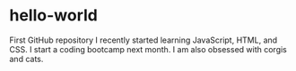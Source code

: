 # hello-world
First GitHub repository
I recently started learning JavaScript, HTML, and CSS. I start a coding bootcamp next month. I am also obsessed with corgis and cats.
